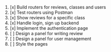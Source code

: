 1. [x] Build routers for reviews, classes and users
2. [x] Test routers using Postman
3. [x] Show reviews for a specific class
4. [x] Handle login, sign up backend
5. [x] Implement the authentication page
6. [ ] Design a panel for writing review
7. [ ] Design a panel for user management
8. [ ] Style the pages